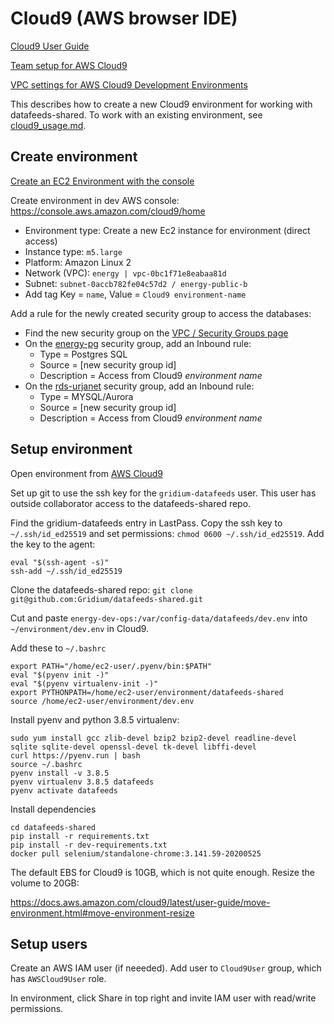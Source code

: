 # Cloud9 (AWS browser IDE)

[Cloud9 User Guide](https://docs.aws.amazon.com/cloud9/latest/user-guide/welcome.html)

[Team setup for AWS Cloud9](https://docs.aws.amazon.com/cloud9/latest/user-guide/setup.html)

[VPC settings for AWS Cloud9 Development Environments](https://docs.aws.amazon.com/cloud9/latest/user-guide/vpc-settings.html)

This describes how to create a new Cloud9 environment for working with datafeeds-shared. To work
with an existing environment, see [cloud9_usage.md](cloud9_usage.md).

## Create environment

[Create an EC2 Environment with the console](https://docs.aws.amazon.com/cloud9/latest/user-guide/create-environment-main.html)

Create environment in dev AWS console: https://console.aws.amazon.com/cloud9/home

  - Environment type: Create a new Ec2 instance for environment (direct access)
  - Instance type: `m5.large`
  - Platform: Amazon Linux 2
  - Network (VPC): `energy | vpc-0bc1f71e8eabaa81d`
  - Subnet: `subnet-0accb782fe04c57d2 / energy-public-b`
  - Add tag Key = `name`, Value = `Cloud9 environment-name`

Add a rule for the newly created security group to access the databases:

  - Find the new security group on the [VPC / Security Groups page](https://console.aws.amazon.com/vpc/home?region=us-east-1#securityGroups:search=cloud;sort=desc:tag:Name)
  - On the [energy-pg](https://console.aws.amazon.com/vpc/home?region=us-east-1#SecurityGroup:groupId=sg-0e3a383e4d21ac849) security group, add an Inbound rule:
    - Type = Postgres SQL
    - Source = [new security group id]
    - Description = Access from Cloud9 *environment name*
  - On the [rds-urjanet](https://console.aws.amazon.com/vpc/home?region=us-east-1#securityGroups:group-name=rds-urjanet) security group, add an Inbound rule:
    - Type = MYSQL/Aurora
    - Source = [new security group id]
    - Description = Access from Cloud9 *environment name*

## Setup environment

Open environment from [AWS Cloud9](https://console.aws.amazon.com/cloud9/home?region=us-east-1)

Set up git to use the ssh key for the `gridium-datafeeds` user. This user has outside collaborator access
to the datafeeds-shared repo.

Find the gridium-datafeeds entry in LastPass. Copy the ssh key to `~/.ssh/id_ed25519` and set permissions: `chmod 0600 ~/.ssh/id_ed25519`. Add the key to the agent:

```
eval "$(ssh-agent -s)"
ssh-add ~/.ssh/id_ed25519
```

Clone the datafeeds-shared repo: `git clone git@github.com:Gridium/datafeeds-shared.git`

Cut and paste `energy-dev-ops:/var/config-data/datafeeds/dev.env` into `~/environment/dev.env` in Cloud9.

Add these to `~/.bashrc`

```
export PATH="/home/ec2-user/.pyenv/bin:$PATH"
eval "$(pyenv init -)"
eval "$(pyenv virtualenv-init -)"
export PYTHONPATH=/home/ec2-user/environment/datafeeds-shared
source /home/ec2-user/environment/dev.env
```

Install pyenv and python 3.8.5 virtualenv:

```
sudo yum install gcc zlib-devel bzip2 bzip2-devel readline-devel sqlite sqlite-devel openssl-devel tk-devel libffi-devel
curl https://pyenv.run | bash
source ~/.bashrc
pyenv install -v 3.8.5
pyenv virtualenv 3.8.5 datafeeds
pyenv activate datafeeds
```

Install dependencies

```
cd datafeeds-shared
pip install -r requirements.txt
pip install -r dev-requirements.txt
docker pull selenium/standalone-chrome:3.141.59-20200525
```

The default EBS for Cloud9 is 10GB, which is not quite enough. Resize the volume to 20GB:

https://docs.aws.amazon.com/cloud9/latest/user-guide/move-environment.html#move-environment-resize


## Setup users

Create an AWS IAM user (if neeeded). Add user to `Cloud9User` group, which has `AWSCloud9User` role.

In environment, click Share in top right and invite IAM user with read/write permissions.

